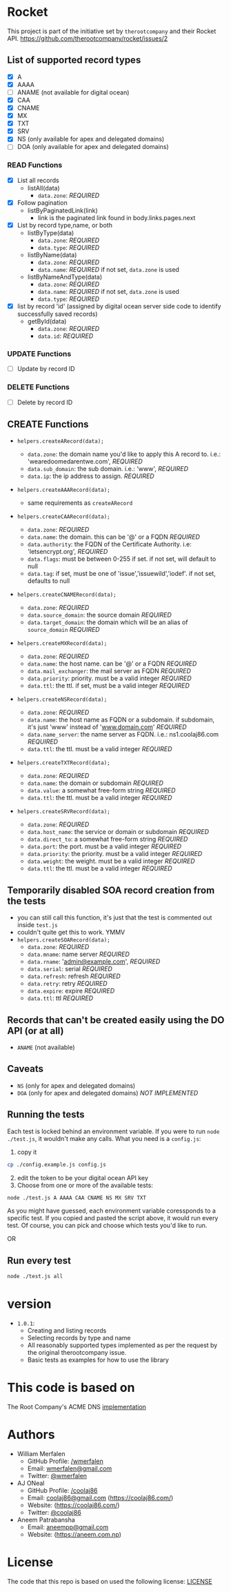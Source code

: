 # Rocket
This project is part of the initiative set by `therootcompany` and their Rocket API.
https://github.com/therootcompany/rocket/issues/2

## List of supported record types
- [x] A
- [x] AAAA
- [ ] ANAME (not available for digital ocean)
- [x] CAA
- [x] CNAME
- [x] MX
- [x] TXT
- [x] SRV
- [x] NS (only available for apex and delegated domains)
- [ ] DOA (only available for apex and delegated domains)

### READ Functions
- [x]  List all records
	- listAll(data)
		- `data.zone`: *REQUIRED*
- [x]  Follow pagination
	- listByPaginatedLink(link)
		- link is the paginated link found in body.links.pages.next
- [x] List by record type,name, or both
	- listByType(data)
		- `data.zone`: *REQUIRED*
		- `data.type`: *REQUIRED*
	- listByName(data)
		- `data.zone`: *REQUIRED*
		- `data.name`: *REQUIRED* if not set, `data.zone` is used
	- listByNameAndType(data)
		- `data.zone`: *REQUIRED*
		- `data.name`: *REQUIRED* if not set, `data.zone` is used
		- `data.type`: *REQUIRED*
- [x] list by record 'id' (assigned by digital ocean server side code to identify successfully saved records)
	- getById(data)
		- `data.zone`: *REQUIRED*
		- `data.id`: *REQUIRED*

### UPDATE Functions
- [ ] Update by record ID

### DELETE Functions
- [ ] Delete by record ID

## CREATE Functions
- `helpers.createARecord(data);`
	- `data.zone`: the domain name you'd like to apply this A record to. i.e.: 'wearedoomedarentwe.com', *REQUIRED*
	- `data.sub_domain`: the sub domain. i.e.: 'www', *REQUIRED*
	- `data.ip`: the ip address to assign.  *REQUIRED*

- `helpers.createAAARecord(data);`
	- same requirements as `createARecord`

- `helpers.createCAARecord(data);`
	- `data.zone`: *REQUIRED*
	- `data.name`: the domain. this can be '@' or a FQDN *REQUIRED*
	- `data.authority`: the FQDN of the Certificate Authority. i.e: 'letsencrypt.org', *REQUIRED*
	- `data.flags`: must be between 0-255 if set. if not set, will default to null
	- `data.tag`: if set, must be one of 'issue','issuewild','iodef'. if not set, defaults to null

- `helpers.createCNAMERecord(data);`
	- `data.zone`: *REQUIRED*
	- `data.source_domain`: the source domain *REQUIRED*
	- `data.target_domain`: the domain which will be an alias of `source_domain` *REQUIRED*

- `helpers.createMXRecord(data);`
	- `data.zone`: *REQUIRED*
	- `data.name`: the host name. can be '@' or a FQDN  *REQUIRED*
	- `data.mail_exchanger`: the mail server as FQDN *REQUIRED*
	- `data.priority`: priority. must be a valid integer *REQUIRED*
	- `data.ttl`: the ttl. if set, must be a valid integer *REQUIRED*

- `helpers.createNSRecord(data);`
	- `data.zone`: *REQUIRED*
	- `data.name`: the host name as FQDN or a subdomain. if subdomain, it's just 'www' instead of 'www.domain.com'  *REQUIRED*
	- `data.name_server`: the name server as FQDN. i.e.: ns1.coolaj86.com  *REQUIRED*
	- `data.ttl`: the ttl. must be a valid integer *REQUIRED*

- `helpers.createTXTRecord(data);`
	- `data.zone`: *REQUIRED*
	- `data.name`: the domain or subdomain *REQUIRED*
	- `data.value`: a somewhat free-form string *REQUIRED*
	- `data.ttl`: the ttl. must be a valid integer *REQUIRED*

- `helpers.createSRVRecord(data);`
	- `data.zone`: *REQUIRED*
	- `data.host_name`: the service or domain or subdomain *REQUIRED*
	- `data.direct_to`: a somewhat free-form string *REQUIRED*
	- `data.port`: the port. must be a valid integer *REQUIRED*
	- `data.priority`: the priority. must be a valid integer *REQUIRED*
	- `data.weight`: the weight. must be a valid integer *REQUIRED*
	- `data.ttl`: the ttl. must be a valid integer *REQUIRED*

## Temporarily disabled SOA record creation from the tests
- you can still call this function, it's just that the test is commented out inside `test.js`
-  couldn't quite get this to work. YMMV
- `helpers.createSOARecord(data);`
	- `data.zone`: *REQUIRED*
	- `data.mname`: name server *REQUIRED*
	- `data.rname`: 'admin@example.com', *REQUIRED*
	- `data.serial`: serial  *REQUIRED*
	- `data.refresh`: refresh *REQUIRED*
	- `data.retry`: retry  *REQUIRED*
	- `data.expire`: expire *REQUIRED*
	- `data.ttl`: ttl  *REQUIRED*

## Records that can't be created easily using the DO API (or at all)
- `ANAME` (not available)

## Caveats
- `NS`  (only for apex and delegated domains)
- `DOA`  (only for apex and delegated domains) *NOT IMPLEMENTED*

## Running the tests
Each test is locked behind an environment variable. If you were to run `node ./test.js`, it wouldn't make any calls.
What you need is a `config.js`:
1. copy it
```sh
cp ./config.example.js config.js
```
2. edit the token to be your digital ocean API key
3. Choose from one or more of the available tests:
```sh
node ./test.js A AAAA CAA CNAME NS MX SRV TXT
```
As you might have guessed, each environment variable coressponds to a specific test. If you copied and pasted
the script above, it would run every test. Of course, you can pick and choose which tests you'd like to run.

OR

## Run every test
```sh
node ./test.js all
```

# version
- `1.0.1`:
	- Creating and listing records
	- Selecting records by type and name
	- All reasonably supported types implemented as per the request by the original therootcompany issue.
	- Basic tests as examples for how to use the library

# This code is based on
The Root Company's ACME DNS [implementation](https://git.coolaj86.com/coolaj86/acme-dns-01-digitalocean.js/src/branch/master/lib/index.js)

# Authors
- William Merfalen
	- GitHub Profile: [/wmerfalen](https://github.com/wmerfalen)
	- Email: <wmerfalen@gmail.com>
	- Twitter: [@wmerfalen](https://twitter.com/wmerfalen)
- AJ ONeal
	- GitHub Profile: [/coolaj86](https://github.com/coolaj86)
	- Email: <coolaj86@gmail.com> (https://coolaj86.com/)
	- Website: (https://coolaj86.com/)
	- Twitter: [@coolaj86](https://twitter.com/coolaj86)
- Aneem Patrabansha
	- Email: <aneempp@gmail.com>
	- Website: (https://aneem.com.np)

# License
The code that this repo is based on used the following license: [LICENSE](https://git.coolaj86.com/coolaj86/acme-dns-01-digitalocean.js/src/commit/9f86ee8d32dc45d998c10e46178eeb3e3a870fe8/LICENSE)
